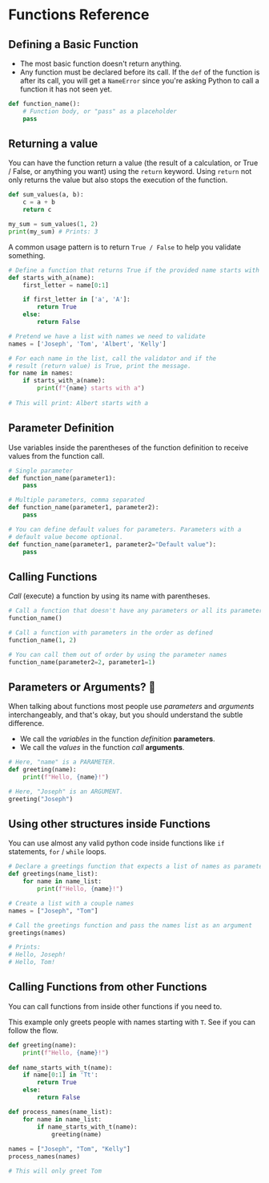 # Functions Reference

## Defining a Basic Function

- The most basic function doesn't return anything.
- Any function must be declared before its call. If the `def` of the function is after its
call, you will get a `NameError` since you're asking Python to call a function it has not seen yet.

```python
def function_name():
    # Function body, or "pass" as a placeholder
    pass
```

## Returning a value

You can have the function return a value (the result of a calculation, or True / False, or
anything you want) using the `return` keyword. Using `return` not only returns the value but also
stops the execution of the function.

```python
def sum_values(a, b):
    c = a + b
    return c

my_sum = sum_values(1, 2)
print(my_sum) # Prints: 3
```

A common usage pattern is to return `True / False` to help you validate something.

```python
# Define a function that returns True if the provided name starts with 'a' or 'A'
def starts_with_a(name):
    first_letter = name[0:1]

    if first_letter in ['a', 'A']:
        return True
    else:
        return False

# Pretend we have a list with names we need to validate
names = ['Joseph', 'Tom', 'Albert', 'Kelly']

# For each name in the list, call the validator and if the 
# result (return value) is True, print the message.
for name in names:
    if starts_with_a(name):
        print(f"{name} starts with a")
        
# This will print: Albert starts with a
```

## Parameter Definition

Use variables inside the parentheses of the function definition to receive values from the
function call.

```python
# Single parameter
def function_name(parameter1):
    pass

# Multiple parameters, comma separated
def function_name(parameter1, parameter2):
    pass

# You can define default values for parameters. Parameters with a 
# default value become optional.
def function_name(parameter1, parameter2="Default value"):
    pass
```

## Calling Functions

_Call_ (execute) a function by using its name with parentheses.

```python
# Call a function that doesn't have any parameters or all its parameters are optional
function_name()

# Call a function with parameters in the order as defined
function_name(1, 2)

# You can call them out of order by using the parameter names
function_name(parameter2=2, parameter1=1)
```

## Parameters or Arguments? 🤔

When talking about functions most people use _parameters_ and _arguments_ interchangeably, 
and that's okay, but you should understand the subtle difference.

- We call the _variables_ in the function _definition_ **parameters**.
- We call the _values_ in the function _call_ **arguments**.

```python
# Here, "name" is a PARAMETER.
def greeting(name):
    print(f"Hello, {name}!")

# Here, "Joseph" is an ARGUMENT.
greeting("Joseph")
```

## Using other structures inside Functions

You can use almost any valid python code inside functions like `if` statements, `for` / `while`
loops.

```python
# Declare a greetings function that expects a list of names as parameter.
def greetings(name_list):
    for name in name_list:
        print(f"Hello, {name}!")

# Create a list with a couple names
names = ["Joseph", "Tom"]

# Call the greetings function and pass the names list as an argument
greetings(names)

# Prints:
# Hello, Joseph!
# Hello, Tom!
```

## Calling Functions from other Functions

You can call functions from inside other functions if you need to.

This example only greets people with names starting with `T`. See if you can follow the flow.

```python
def greeting(name):
    print(f"Hello, {name}!")
    
def name_starts_with_t(name):
    if name[0:1] in 'Tt':
        return True
    else:
        return False

def process_names(name_list):
    for name in name_list:
        if name_starts_with_t(name):
            greeting(name)
        
names = ["Joseph", "Tom", "Kelly"]
process_names(names)

# This will only greet Tom
```